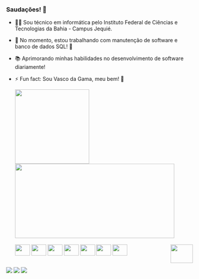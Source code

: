 ### Saudações! 👋

- 👨‍🎓 Sou técnico em informática pelo Instituto Federal de Ciências e Tecnologias da Bahia - Campus Jequié. 
- 🔭 No momento, estou trabalhando com manutenção de software e banco de dados SQL! 🐬
- 📚 Aprimorando minhas habilidades no desenvolvimento de software diariamente! 
- ⚡ Fun fact: Sou Vasco da Gama, meu bem! 💢
 
  <a href="https://github.com/meirad3v">
  <img height="200" align="center" src="https://github-readme-stats.vercel.app/api?username=meirad3v&show_icons=true&theme=tokyonight&border_radius=5.5&rank_icon=github"/>
  </a>
  <a href="https://github.com/meirad3v">
  <img height="200" width = "430" align="center" src="https://github-readme-stats.vercel.app/api/top-langs/?username=meirad3v&layout=compact&hide_progress=true&theme=tokyonight"/>
  </a>
  <div style="display: inline_block"><br>
  <img align="center" height="30" width="40" src="https://cdn.jsdelivr.net/gh/devicons/devicon/icons/html5/html5-original.svg"">
  <img align="center" height="30" width="40" src="https://cdn.jsdelivr.net/gh/devicons/devicon/icons/css3/css3-original.svg"">
  <img align="center" height="30" width="40" src="https://cdn.jsdelivr.net/gh/devicons/devicon/icons/php/php-original.svg">
  <img align="center" height="30" width="40" src="https://cdn.jsdelivr.net/gh/devicons/devicon/icons/javascript/javascript-original.svg">
  <img align="center" height="30" width="40" src="https://cdn.jsdelivr.net/gh/devicons/devicon/icons/java/java-original.svg">
  <img align="center" height="30" width="40" src="https://cdn.jsdelivr.net/gh/devicons/devicon/icons/mysql/mysql-original.svg">
  <img align="center" height="30" width="40" src="https://cdn.jsdelivr.net/gh/devicons/devicon/icons/mongodb/mongodb-original.svg">
  <img align="right" height="50" width="60" src="https://i.pinimg.com/originals/66/36/d3/6636d37ba22a391c6353b1436a81f656.gif">
  </div>
  
  
  
<div>
  <br>
  <a href="https://instagram.com/dudiivs" target="_blank"><img src="https://img.shields.io/badge/-Instagram-%23E4405F?style=for-the-badge&logo=instagram&logoColor=white" target="_blank"></a>
  <a href="mailto:eduardo0ws.m@gmail.com" target="_blank"><img src="https://img.shields.io/badge/Gmail-D14836?style=for-the-badge&logo=gmail&logoColor=white" target="_blank"></a>
  <a href="https://www.linkedin.com/in/eduardo-meira-7280622b0/" target="_blank"><img src="https://img.shields.io/badge/LinkedIn-0077B5?style=for-the-badge&logo=linkedin&logoColor=white" target="_blank"></a>

</div>
